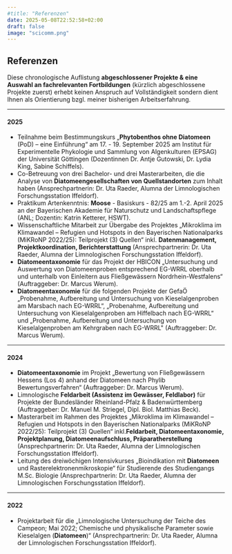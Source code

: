 ```yaml
---
#title: "Referenzen"
date: 2025-05-08T22:52:58+02:00
draft: false
image: "scicomm.png"
---
```


## Referenzen

Diese chronologische Auflistung **abgeschlossener Projekte & eine Auswahl an fachrelevanten Fortbildungen** (kürzlich abgeschlossene Projekte zuerst) erhebt keinen Anspruch auf Vollständigkeit sondern dient Ihnen als Orientierung bzgl. meiner bisherigen Arbeitserfahrung. 
___

#### 2025
* Teilnahme beim Bestimmungskurs „**Phytobenthos ohne Diatomeen** (PoD) – eine Einführung“ am 17. - 19. September 2025 am Institut für Experimentelle Phykologie und Sammlung von Algenkulturen (EPSAG) der Universität Göttingen (Dozentinnen Dr. Antje Gutowski, Dr. Lydia King, Sabine Schiffels).  
* Co-Betreuung von drei Bachelor- und drei Masterarbeiten, die die Analyse von **Diatomeengesellschaften von Quellstandorten** zum Inhalt haben (Ansprechpartnerin: Dr. Uta Raeder, Alumna der Limnologischen Forschungsstation Iffeldorf).  
* Praktikum Artenkenntnis: **Moose** - Basiskurs - 82/25 am 1.-2. April 2025 an der Bayerischen Akademie für Naturschutz und Landschaftspflege (ANL; Dozentin: Katrin Ketterer, HSWT). 
* Wissenschaftliche Mitarbeit zur Übergabe des Projektes „Mikroklima im Klimawandel – Refugien und Hotspots in den Bayerischen Nationalparks (MiKRoNP 2022/25): Teilprojekt (3) Quellen“ inkl. **Datenmanagement, Projektkoordination, Berichterstattung** (Ansprechpartnerin: Dr. Uta Raeder, Alumna der Limnologischen Forschungsstation Iffeldorf).
* **Diatomeentaxonomie** für das Projekt der HBICON „Untersuchung und Auswertung von Diatomeenproben entsprechend EG-WRRL oberhalb und unterhalb von Einleitern aus Fließgewässern Nordrhein-Westfalens“ (Auftraggeber: Dr. Marcus Werum).
* **Diatomeentaxonomie** für die folgenden Projekte der GefaÖ „Probenahme, Aufbereitung und Untersuchung von Kieselalgenproben am Marsbach nach EG-WRRL“, „Probenahme, Aufbereitung und Untersuchung von Kieselalgenproben am Hiffelbach nach EG-WRRL“ und „Probenahme, Aufbereitung und Untersuchung von Kieselalgenproben am Kehrgraben nach EG-WRRL" (Auftraggeber: Dr. Marcus Werum).  
___

#### 2024
* **Diatomeentaxonomie** im Projekt „Bewertung von Fließgewässern Hessens (Los 4) anhand der Diatomeen nach Phylib Bewertungsverfahren“ (Auftraggeber: Dr. Marcus Werum).
* Limnologische **Feldarbeit (Assistenz im Gewässer, Feldlabor)** für Projekte der Bundesländer Rheinland-Pfalz & Badenwürttemberg (Auftraggeber: Dr. Manuel M. Striegel, Dipl. Biol. Matthias Beck).
* Masterarbeit im Rahmen des Projektes „Mikroklima im Klimawandel – Refugien und Hotspots in den Bayerischen Nationalparks (MiKRoNP 2022/25): Teilprojekt (3) Quellen“ inkl.**Feldarbeit, Diatomeentaxonomie, Projektplanung, Diatomeenaufschluss, Präparatherstellung** (Ansprechpartnerin: Dr. Uta Raeder, Alumna der Limnologischen Forschungsstation Iffeldorf).
* Leitung des dreiwöchigen Intensivkurses „Bioindikation mit **Diatomeen** und Rasterelektronenmikroskopie“ für Studierende des Studiengangs M.Sc. Biologie (Ansprechpartnerin: Dr. Uta Raeder, Alumna der Limnologischen Forschungsstation Iffeldorf).
___

#### 2022
* Projektarbeit für die „Limnologische Untersuchung der Teiche des Campeon; Mai 2022; Chemische und physikalische Parameter sowie Kieselalgen (**Diatomeen**)“ (Ansprechpartnerin: Dr. Uta Raeder, Alumna der Limnologischen Forschungsstation Iffeldorf).

